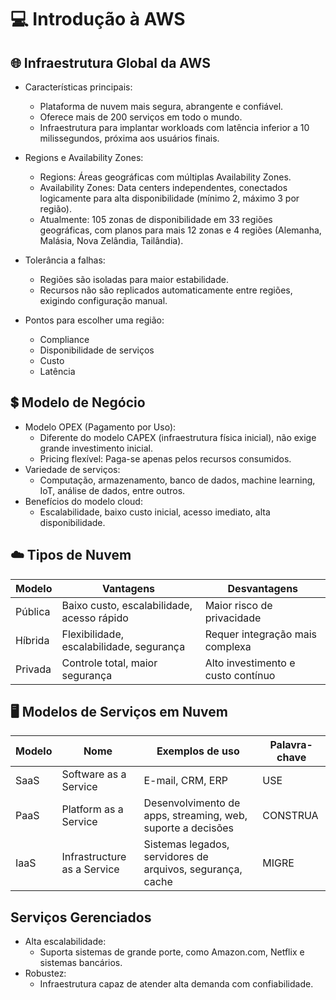 # 💻 Introdução à AWS 
## 🌐 Infraestrutura Global da AWS
- Características principais:
   - Plataforma de nuvem mais segura, abrangente e confiável.
   - Oferece mais de 200 serviços em todo o mundo.
   - Infraestrutura para implantar workloads com latência inferior a 10 milissegundos, próxima aos usuários finais.

- Regions e Availability Zones:
  - Regions: Áreas geográficas com múltiplas Availability Zones.
  - Availability Zones: Data centers independentes, conectados logicamente para alta disponibilidade (mínimo 2, máximo 3 por região).
  - Atualmente: 105 zonas de disponibilidade em 33 regiões geográficas, com planos para mais 12 zonas e 4 regiões (Alemanha, Malásia, Nova Zelândia, Tailândia).

- Tolerância a falhas:
  - Regiões são isoladas para maior estabilidade.
  - Recursos não são replicados automaticamente entre regiões, exigindo configuração manual.
 
- Pontos para escolher uma região:
  - Compliance
  - Disponibilidade de serviços
  - Custo
  - Latência


## 💲 Modelo de Negócio
- Modelo OPEX (Pagamento por Uso):
   - Diferente do modelo CAPEX (infraestrutura física inicial), não exige grande investimento inicial.
   - Pricing flexível: Paga-se apenas pelos recursos consumidos.
- Variedade de serviços:
  - Computação, armazenamento, banco de dados, machine learning, IoT, análise de dados, entre outros.
- Benefícios do modelo cloud:
  - Escalabilidade, baixo custo inicial, acesso imediato, alta disponibilidade.
 
## ☁️ Tipos de Nuvem
| Modelo | Vantagens | Desvantagens |
|----------|----------|----------|
| Pública | Baixo custo, escalabilidade, acesso rápido | Maior risco de privacidade |
| Híbrida | Flexibilidade, escalabilidade, segurança | Requer integração mais complexa |
| Privada | Controle total,  maior segurança	| Alto investimento e custo contínuo |

## 🖥️ Modelos de Serviços em Nuvem
| Modelo | Nome | Exemplos de uso | Palavra-chave | 
|----------|----------|----------|----------|
| SaaS | Software as a Service | E-mail, CRM, ERP | USE |
| PaaS | Platform as a Service | Desenvolvimento de apps, streaming, web, suporte a decisões | CONSTRUA |
| IaaS | Infrastructure as a Service | Sistemas legados, servidores de arquivos, segurança, cache| MIGRE |

## Serviços Gerenciados
- Alta escalabilidade:
   - Suporta sistemas de grande porte, como Amazon.com, Netflix e sistemas bancários.
- Robustez:
   - Infraestrutura capaz de atender alta demanda com confiabilidade.


		

  
 
  


